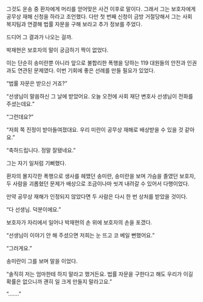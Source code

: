 그것도 운송 중 환자에게 머리를 얻어맞은 사건 이후로 말이다. 그래서 그는 보호자에게 공무상 재해 신청을 하라고 조언했다. 다만 첫 번째 신청이 금방 거절당해서 그는 사회 복지팀과 연결해 법률 자문을 구해 보라고 추가 정보를 주었다.

드디어 그 결과가 나오는 걸까.

박재현은 보호자의 말이 궁금하기 짝이 없었다.

이는 단순히 송미란뿐 아니라 앞으로 불합리한 폭행을 당하는 119 대원들의 안전과 인권과도 연관된 문제였다. 이번 기회에 좋은 선례를 만들 필요가 있었다.

“법률 자문은 받으신 거죠?”

“선생님이 말씀하신 그 날에 받았어요. 오늘 오전에 사회 재단 변호사 선생님이 전화를 주셨는데요.”

“그런데요?”

“저희 쪽 진정이 받아들여졌대요. 우리 미란이 공무상 재해로 배상받을 수 있을 것 같아요.”

“축하드립니다. 정말 잘됐네요.”

그는 자기 일처럼 기뻐했다.

환자의 몰지각한 폭행으로 생사를 헤맸던 송미란, 송미란을 보며 가슴을 졸였던 보호자, 두 사람을 괴롭혔던 문제가 배상으로 조금이나마 씻겨 내려갈 수 있어서 다행이었다.

만약 공무상 재해가 인정되지 않았다면 두 사람은 다시 한 번 상처를 받았을 것이다.

“다 선생님. 덕분이에요.”

보호자가 자리에서 일어나 박재현의 손 위에 보호자의 손을 포갰다.

“선생님이 이야기 안 해 주셨으면 저희는 눈 뜨고 코 베일 뻔했어요.”

“그러게요.”

송미란이 그를 보며 말을 이었다.

“솔직히 저는 엄마한테 하지 말라고 했거든요. 법률 자문을 구한다고 해도 우리가 이길 확률은 없으니까 괜히 일 크게 만들지 말라고요.”

“…….”